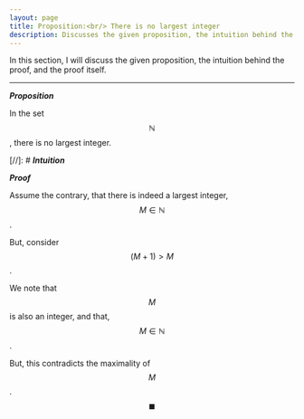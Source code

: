 ```yaml
---
layout: page
title: Proposition:<br/> There is no largest integer
description: Discusses the given proposition, the intuition behind the proof, and the proof itself
---
```


In this section, I will discuss the given proposition, the intuition behind the proof, and the
proof itself.

---

_**Proposition**_

In the set $$\mathbb{N}$$, there is no largest integer.

[//]: # _**Intuition**_

_**Proof**_

Assume the contrary, that there is indeed a largest integer, $$M \in \mathbb{N}$$.

But, consider $$(M + 1) > M$$.

We note that $$M$$ is also an integer, and that, $$M \in \mathbb{N}$$.

But, this contradicts the maximality of $$M$$. $$\blacksquare$$

